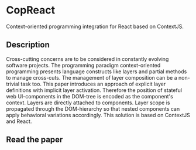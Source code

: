 # CopReact
Context-oriented programming integration for React based on ContextJS.

## Description
Cross-cutting concerns are to be considered in constantly evolving software projects. The programming paradigm context-oriented programming presents language constructs like layers and partial methods to manage cross-cuts. The management of layer composition can be a non-trivial task too. This paper introduces an approach of explicit layer definitions with implicit layer activation. Therefore the position of stateful web UI-components in the DOM-tree is encoded as the component's context. Layers are directly attached to components. Layer scope is propagated through the DOM-hierarchy so that nested components can apply behavioral variations accordingly. This solution is based on ContextJS and React.

## Read the paper

